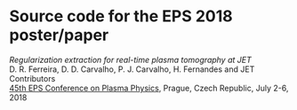 # Source code for the EPS 2018 poster/paper

_Regularization extraction for real-time plasma tomography at JET_  
D. R. Ferreira, D. D. Carvalho, P. J. Carvalho, H. Fernandes and JET Contributors  
[45th EPS Conference on Plasma Physics](https://eps2018.eli-beams.eu/en/), Prague, Czech Republic, July 2-6, 2018

